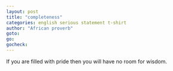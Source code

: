 ```yaml
---
layout: post
title: "completeness"
categories: english serious statement t-shirt
author: "African proverb"
goto:
go:
gocheck:
---
```

If you are filled with pride then you will have no room for wisdom.
